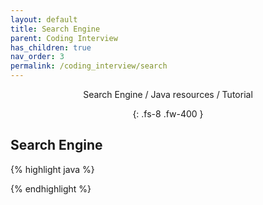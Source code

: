 ```yaml
---
layout: default
title: Search Engine
parent: Coding Interview
has_children: true
nav_order: 3
permalink: /coding_interview/search
---
```

<div align="center" markdown="1">
Search Engine / Java resources / Tutorial

{: .fs-8 .fw-400 }
</div>

## Search Engine

{% highlight java %}

{% endhighlight %}